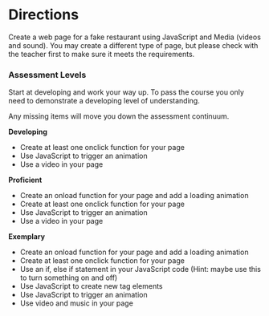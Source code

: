 # Directions

Create a web page for a fake restaurant using JavaScript and Media (videos and sound). You may create a different type of page, but please check with the teacher first to make sure it meets the requirements.

### Assessment Levels
Start at developing and work your way up. To pass the course you only need to demonstrate a developing level of understanding.

Any missing items will move you down the assessment continuum.

**Developing**
- Create at least one onclick function for your page
- Use JavaScript to trigger an animation
- Use a video in your page
  
**Proficient**
- Create an onload function for your page and add a loading animation
- Create at least one onclick function for your page
- Use JavaScript to trigger an animation
- Use a video in your page

  
**Exemplary**
- Create an onload function for your page and add a loading animation
- Create at least one onclick function for your page
- Use an if, else if statement in your JavaScript code (Hint: maybe use this to turn something on and off)
- Use JavaScript to create new tag elements
- Use JavaScript to trigger an animation
- Use video and music in your page